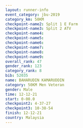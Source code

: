 ```yaml
---
layout: runner-info 
event_category: jbu-2019 
category_km: 50KM 
checkpoint-name2: Split 1 E Farm 
checkpoint-name3: Split 2 ATV 
checkpoint-name4: 
checkpoint-name5: 
checkpoint-name6: 
checkpoint-name7: 
checkpoint-name8: 
checkpoint-name9: 
overall_rank: 47
gender_rank: 123
category_rank: 8
bib: 52035
name: BAHARUDIN KAMARUDDIN
category: 50KM Men Veteran
gender: Male
time: 12-12-21
start: 0-00.0
checkpoint2: 4-37-27
checkpoint3: 10-38-54
finish: 12-12-21
country: Malaysia
---
```

